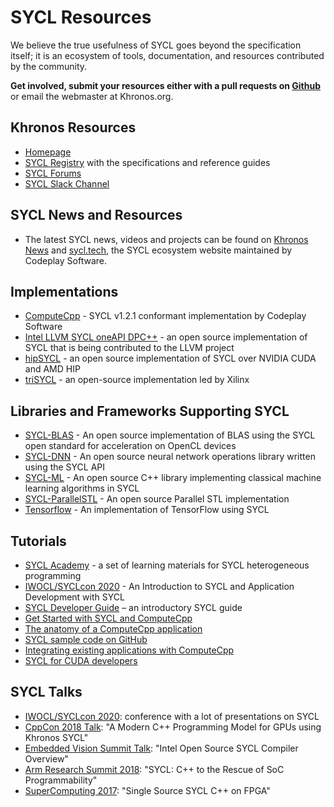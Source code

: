 # SYCL Resources

We believe the true usefulness of SYCL goes beyond the specification
itself; it is an ecosystem of tools, documentation, and resources
contributed by the community.

**Get involved, submit your resources either with a pull requests on [Github](https://github.com/KhronosGroup/Khronosdotorg/blob/master/api/sycl/resources.md)** or email the webmaster at Khronos.org.

## Khronos Resources
* [Homepage](https://www.khronos.org/sycl/)
* [SYCL Registry](https://www.khronos.org/registry/SYCL/) with the
  specifications and reference guides
* [SYCL Forums](https://community.khronos.org/c/sycl)
* [SYCL Slack Channel](https://khronosdevs.slack.com/messages/CE9UX4CHG)

## SYCL News and Resources
* The latest SYCL news, videos and projects can be found on [Khronos News](https://www.khronos.org/news/tags/tag/SYCL) and [sycl.tech](https://sycl.tech), the SYCL ecosystem website maintained by Codeplay Software.

## Implementations
* [ComputeCpp](http://developer.codeplay.com/) - SYCL v1.2.1 conformant implementation by Codeplay Software
* [Intel LLVM SYCL oneAPI
  DPC++](https://github.com/intel/llvm/tree/sycl) - an open source
  implementation of SYCL that is being contributed to the LLVM project
* [hipSYCL](https://github.com/illuhad/hipSYCL) - an open source
  implementation of SYCL over NVIDIA CUDA and AMD HIP
* [triSYCL](https://github.com/triSYCL/triSYCL) - an open-source implementation led by Xilinx

## Libraries and Frameworks Supporting SYCL
* [SYCL-BLAS](https://github.com/codeplaysoftware/sycl-blas) - An open source implementation of BLAS using the SYCL open standard for acceleration on OpenCL devices
* [SYCL-DNN](https://github.com/codeplaysoftware/SYCL-DNN) - An open source neural network operations library written using the SYCL API
* [SYCL-ML](https://github.com/codeplaysoftware/SYCL-ML) - An open source C++ library implementing classical machine learning algorithms in SYCL
* [SYCL-ParallelSTL](https://github.com/KhronosGroup/SyclParallelSTL) - An open source Parallel STL implementation
* [Tensorflow](https://github.com/codeplaysoftware/tensorflow) - An implementation of TensorFlow using SYCL

## Tutorials
* [SYCL Academy](https://github.com/codeplaysoftware/syclacademy) - a
  set of learning materials for SYCL heterogeneous programming
* [IWOCL/SYCLcon
  2020](https://www.iwocl.org/iwocl-2020/sycl-tutorials/) - An
  Introduction to SYCL and Application Development with SYCL
* [SYCL Developer Guide](https://developer.codeplay.com/computecppce/latest/sycl-guide-introduction) – an introductory SYCL guide
* [Get Started with SYCL and ComputeCpp](https://developer.codeplay.com/computecppce/latest/getting-started-guide)
* [The anatomy of a ComputeCpp application](https://developer.codeplay.com/computecppce/latest/anatomy-of-a-computecpp-app)
* [SYCL sample code on GitHub](https://github.com/codeplaysoftware/computecpp-sdk)
* [Integrating existing applications with ComputeCpp](https://developer.codeplay.com/computecppce/latest/integration-guide)
* [SYCL for CUDA developers](https://developer.codeplay.com/computecppce/latest/sycl-for-cuda-developers)

## SYCL Talks
* [IWOCL/SYCLcon
  2020](https://www.iwocl.org/iwocl-2020/conference-program/):
  conference with a lot of presentations on SYCL
* [CppCon 2018 Talk](https://www.youtube.com/embed/miqZS6aS9K0): "A Modern C++ Programming Model for GPUs using Khronos SYCL"
* [Embedded Vision Summit Talk](https://www.youtube.com/embed/H55cXqLeMLQ): "Intel Open Source SYCL Compiler Overview"
* [Arm Research Summit 2018](https://www.youtube.com/embed/XXejyI4-WEI): "SYCL: C++ to the Rescue of SoC Programmability"
* [SuperComputing 2017](https://www.youtube.com/embed/4r6FXxknJEA): "Single Source SYCL C++ on FPGA"
